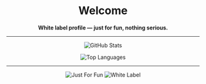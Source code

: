 <!-- README.md -->

<h1 align="center">Welcome</h1>

<p align="center">
  <b>White label profile — just for fun, nothing serious.</b>
</p>

---

<p align="center">
  <img src="https://github-readme-stats.vercel.app/api?username=bxnefly&show_icons=true&hide_border=true&theme=red&bg_color=000000&title_color=ff0000&text_color=ffffff&icon_color=ff0000" alt="GitHub Stats">
</p>

<p align="center">
  <img src="https://github-readme-stats.vercel.app/api/top-langs/?username=bxnefly&layout=compact&hide_border=true&theme=red&bg_color=000000&title_color=ff0000&text_color=ffffff&icon_color=ff0000" alt="Top Languages">
</p>

---

<p align="center">
  <img src="https://img.shields.io/badge/Status-Just%20For%20Fun-ff0000?style=flat-square&logo=github&logoColor=white" alt="Just For Fun">
  <img src="https://img.shields.io/badge/Type-White%20Label-ff0000?style=flat-square&logo=git&logoColor=white" alt="White Label">
</p>